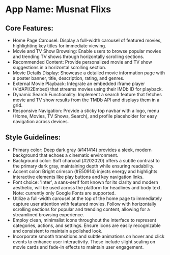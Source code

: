 # **App Name**: Musnat Flixs

## Core Features:

- Home Page Carousel: Display a full-width carousel of featured movies, highlighting key titles for immediate viewing.
- Movie and TV Show Browsing: Enable users to browse popular movies and trending TV shows through horizontally scrolling sections.
- Recommended Content: Provide personalized movie and TV show suggestions in a horizontal scrolling section.
- Movie Details Display: Showcase a detailed movie information page with a poster banner, title, description, rating, and genres.
- External Movie Playback: Integrate an embedded iframe player (VidAPI/2Embed) that streams movies using their IMDb ID for playback.
- Dynamic Search Functionality: Implement a search feature that fetches movie and TV show results from the TMDb API and displays them in a grid.
- Responsive Navigation: Provide a sticky top navbar with a logo, menu (Home, Movies, TV Shows, Search), and profile placeholder for easy navigation across devices.

## Style Guidelines:

- Primary color: Deep dark gray (#141414) provides a sleek, modern background that echoes a cinematic environment.
- Background color: Soft charcoal (#202020) offers a subtle contrast to the primary dark gray, maintaining depth while ensuring readability.
- Accent color: Bright crimson (#E50914) injects energy and highlights interactive elements like play buttons and key navigation links.
- Font choice: 'Inter', a sans-serif font known for its clarity and modern aesthetic, will be used across the platform for headlines and body text. Note: currently only Google Fonts are supported.
- Utilize a full-width carousel at the top of the home page to immediately capture user attention with featured movies. Follow with horizontally scrolling sections for popular and trending content, allowing for a streamlined browsing experience.
- Employ clean, minimalist icons throughout the interface to represent categories, actions, and settings. Ensure icons are easily recognizable and consistent to maintain a polished look.
- Incorporate smooth transitions and subtle animations on hover and click events to enhance user interactivity. These include slight scaling on movie cards and fade-in effects to maintain user engagement.